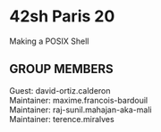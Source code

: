 # 42sh Paris 20

Making a POSIX Shell

## GROUP MEMBERS
Guest: david-ortiz.calderon <br>
Maintainer: maxime.francois-bardouil <br>
Maintainer: raj-sunil.mahajan-aka-mali <br>
Maintainer: terence.miralves <br>
